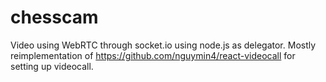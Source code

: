 # chesscam


Video using WebRTC through socket.io using node.js as delegator. 
Mostly reimplementation of https://github.com/nguymin4/react-videocall for setting up videocall.